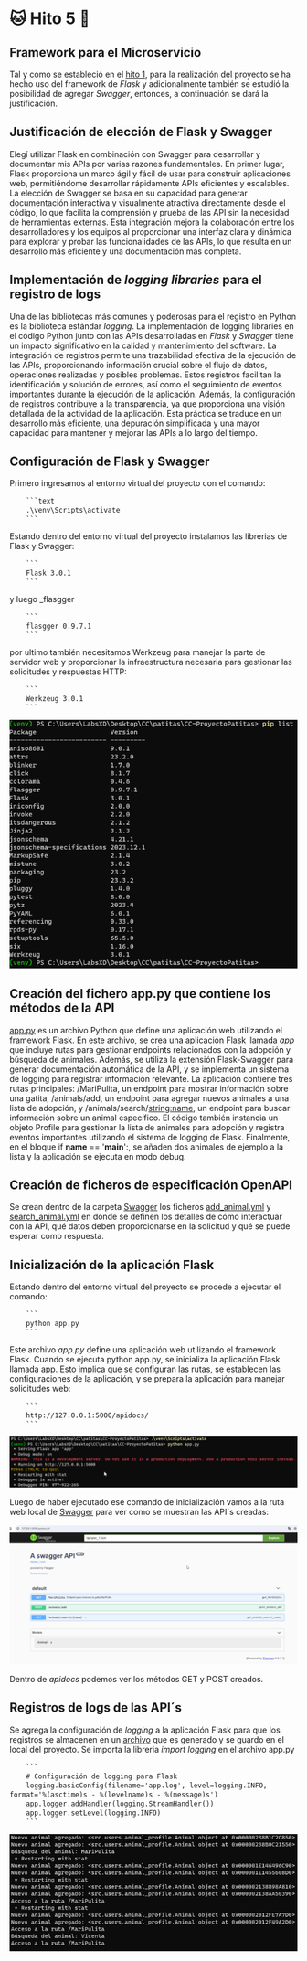 # :cat: Hito 5 :dog:

## Framework para el Microservicio

Tal y como se estableció en el [hito 1](https://github.com/faguilera1952/CC-ProyectoPatitas/blob/main/docs/hitos/hito1/hito1.md), para la realización del proyecto se ha hecho uso del framework de _Flask_ y adicionalmente también se estudió la posibilidad de agregar _Swagger_, entonces, a continuación se dará la justificación.

## Justificación de elección de Flask y Swagger

Elegí utilizar Flask en combinación con Swagger para desarrollar y documentar mis APIs por varias razones fundamentales. En primer lugar, Flask proporciona un marco ágil y fácil de usar para construir aplicaciones web, permitiéndome desarrollar rápidamente APIs eficientes y escalables. La elección de Swagger se basa en su capacidad para generar documentación interactiva y visualmente atractiva directamente desde el código, lo que facilita la comprensión y prueba de las API sin la necesidad de herramientas externas. Esta integración mejora la colaboración entre los desarrolladores y los equipos al proporcionar una interfaz clara y dinámica para explorar y probar las funcionalidades de las APIs, lo que resulta en un desarrollo más eficiente y una documentación más completa.

## Implementación de _logging libraries_ para el registro de logs

Una de las bibliotecas más comunes y poderosas para el registro en Python es la biblioteca estándar _logging_. La implementación de logging libraries en el código Python junto con las APIs desarrolladas en _Flask_ y _Swagger_ tiene un impacto significativo en la calidad y mantenimiento del software. La integración de registros permite una trazabilidad efectiva de la ejecución de las APIs, proporcionando información crucial sobre el flujo de datos, operaciones realizadas y posibles problemas. Estos registros facilitan la identificación y solución de errores, así como el seguimiento de eventos importantes durante la ejecución de la aplicación. Además, la configuración de registros contribuye a la transparencia, ya que proporciona una visión detallada de la actividad de la aplicación. Esta práctica se traduce en un desarrollo más eficiente, una depuración simplificada y una mayor capacidad para mantener y mejorar las APIs a lo largo del tiempo.

## Configuración de Flask y Swagger

Primero ingresamos al entorno virtual del proyecto con el comando:

        ```text
        .\venv\Scripts\activate
        ```
Estando dentro del entorno virtual del proyecto instalamos las librerias de Flask y Swagger:

        ```
        Flask 3.0.1
        ```

y luego _flasgger

        ```
        flasgger 0.9.7.1
        ```

por ultimo también necesitamos Werkzeug para manejar la parte de servidor web y proporcionar la infraestructura necesaria para gestionar las solicitudes y respuestas HTTP:

        ```
        Werkzeug 3.0.1
        ```

![entorno virtual](/docs/img/piplist.png)

## Creación del fichero app.py que contiene los métodos de la API

[app.py](https://github.com/faguilera1952/CC-ProyectoPatitas/blob/main/app.py) es un archivo Python que define una aplicación web utilizando el framework Flask. En este archivo, se crea una aplicación Flask llamada _app_ que incluye rutas para gestionar endpoints relacionados con la adopción y búsqueda de animales. Además, se utiliza la extensión Flask-Swagger para generar documentación automática de la API, y se implementa un sistema de logging para registrar información relevante. La aplicación contiene tres rutas principales: /MariPulita, un endpoint para mostrar información sobre una gatita, /animals/add, un endpoint para agregar nuevos animales a una lista de adopción, y /animals/search/<string:name>, un endpoint para buscar información sobre un animal específico. El código también instancia un objeto Profile para gestionar la lista de animales para adopción y registra eventos importantes utilizando el sistema de logging de Flask. Finalmente, en el bloque if __name__ == '__main__':, se añaden dos animales de ejemplo a la lista y la aplicación se ejecuta en modo debug.

## Creación de ficheros de especificación OpenAPI

Se crean dentro de la carpeta [Swagger](https://github.com/faguilera1952/CC-ProyectoPatitas/tree/main/swagger) los ficheros [add_animal.yml](https://github.com/faguilera1952/CC-ProyectoPatitas/blob/main/swagger/add_animal.yml) y [search_animal.yml](https://github.com/faguilera1952/CC-ProyectoPatitas/blob/main/swagger/search_animal.yml) en donde se definen los detalles de cómo interactuar con la API, qué datos deben proporcionarse en la solicitud y qué se puede esperar como respuesta.

## Inicialización de la aplicación Flask

Estando dentro del entorno virtual del proyecto se procede a ejecutar el comando:

        ```
        python app.py
        ```
Este archivo _app.py_ define una aplicación web utilizando el framework Flask. Cuando se ejecuta python app.py, se inicializa la aplicación Flask llamada app. Esto implica que se configuran las rutas, se establecen las configuraciones de la aplicación, y se prepara la aplicación para manejar solicitudes web:

        ```
        http://127.0.0.1:5000/apidocs/
        ```

![python app.py](/docs/img/app.png)

Luego de haber ejecutado ese comando de inicialización vamos a la ruta web local de [Swagger](http://127.0.0.1:5000/apidocs/) para ver como se muestran las API´s creadas:

![apis](/docs/img/swagger1.png)

Dentro de _apidocs_ podemos ver los métodos GET y POST creados.

## Registros de logs de las API´s

Se agrega la configuración de _logging_ a la aplicación Flask para que los registros se almacenen en un [archivo](https://github.com/faguilera1952/CC-ProyectoPatitas/blob/main/app.log) que es generado y se guardo en el local del proyecto. Se importa la libreria _import logging_ en el archivo app.py

        ```
        # Configuración de logging para Flask
        logging.basicConfig(filename='app.log', level=logging.INFO, format='%(asctime)s - %(levelname)s - %(message)s')
        app.logger.addHandler(logging.StreamHandler())
        app.logger.setLevel(logging.INFO)
        ```
![logs](/docs/img/logs.png)
